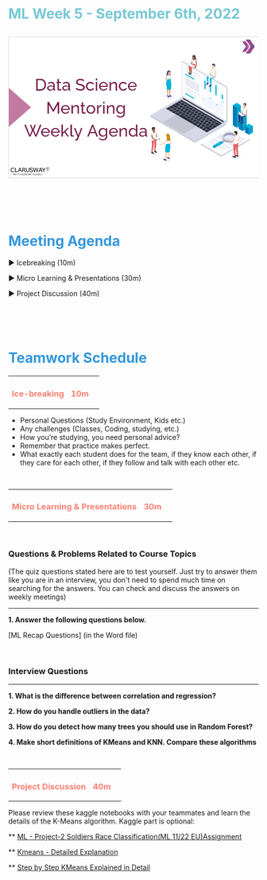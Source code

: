 <h1><strong><span style="color: #77C8D5;">ML Week 5 - September 6th, 2022</strong></span>

![logo](ds_agenda_logo.png)

<br>


<h1><strong><span style="color: #3498DB;">Meeting Agenda</strong></h1></span>

<span class="c16 c30">▶ </span><span
class="c42 c82">Icebreaking (10m)</span><span class="c16 c23"> </span>

<span class="c16 c30">▶ </span><span
class="c42 c82">Micro Learning & Presentations (30m)</span><span class="c46 c42 c48"> </span>


<span class="c30">▶ </span><span class="c46 c48 c42">Project Discussion (40m)</span>

<br>
<br>
<br>

<div style="page-break-after: always;"></div>

<h1><strong><span style="color: #3498DB;">Teamwork Schedule</strong></h1></span>

<table style= "width:100%;">
                <tr>
                <td style="color: #FA8072; text-align:left "><h3><strong><p>Ice-breaking</td>
                <td style="color: #FA8072; text-align:right;"><h3><strong><p>10m</p><td>                </tr>
</table>

- Personal Questions (Study Environment, Kids etc.) 
- Any challenges (Classes, Coding, studying, etc.) 
- How you’re studying, you need personal advice? 
- Remember that practice makes perfect. 
- What exactly each student does for the team, if they know each other, if they care for each other, if they follow and talk with each other etc. 

<br>


<table style= "width:100%;">
                <tr>
                <td style="color: #FA8072; text-align:left "><h3><strong><p>Micro Learning & Presentations</td>
                <td style="color: #FA8072; text-align:right;"><h3><strong><p>30m</p><td>                </tr>
</table>

<br>
<h3><strong>Questions & Problems Related to Course Topics</strong></h4>
(The quiz questions stated here are to test yourself. Just try to answer them like you are in an interview, you don't need to spend much time on searching for the answers. You can check and discuss the answers on weekly meetings)
<hr>


**1. Answer the following questions below.**

[ML Recap Questions] (in the Word file)

<br>



<h3><strong>Interview Questions</strong></h4>
<hr>


**1. What is the difference between correlation and regression?**

**2. How do you handle outliers in the data?**
 
**3. How do you detect how many trees you should use in Random Forest?**

**4.  Make short definitions of KMeans and KNN. Compare these algorithms**
 


 

<br>


<table style= "width:100%;">
                <tr>
                <td style="color: #FA8072; text-align:left "><h3><strong><p>Project Discussion</td>
                <td style="color: #FA8072; text-align:right;"><h3><strong><p>40m</p><td>                </tr>
                
</table>

Please review these kaggle notebooks with your teammates and learn the details of the K-Means algorithm. Kaggle part is optional:

** [ML - Project-2 Soldiers Race Classification(ML 11/22 EU)Assignment](https://lms.clarusway.com/mod/assign/view.php?id=23965)

** [Kmeans - Detailed Explanation](https://www.kaggle.com/code/vipulgandhi/kmeans-detailed-explanation)

** [Step by Step KMeans Explained in Detail](https://www.kaggle.com/code/shrutimechlearn/step-by-step-kmeans-explained-in-detail/notebook)

<br>

 




